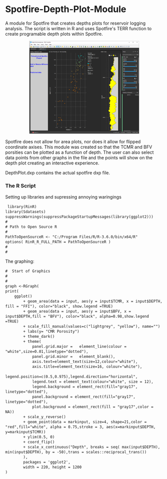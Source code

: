 # Spotfire-Depth-Plot-Module
A module for Spotfire that creates depths plots for reservoir logging analysis. The script is written in R and uses Spotfire's TERR function to create programable depth plots within Spotfire.

<p align="center">
  <img src="https://github.com/Preston5789/Spotfire-Depth-Plot-Module/blob/master/Depth_Plot_1.PNG" width="350" title="hover text">
</p>

Spotfire does not allow for area plots, nor does it allow for flipped coordinate axises. This module was created so that the TCMR and BFV porsities can be plotted as a function of depth. The user can also select data points from other graphs in the file and the points will show on the depth plot creating an interactive experience. 


DepthPlot.dxp contains the actual spotfire dxp file. 

### The R Script
Setting up libraries and supressing annoying waringings
```
 library(RinR)
library(Sdatasets)
suppressWarnings(suppressPackageStartupMessages(library(ggplot2)))
#
# Path to Open Source R
#
PathToOpenSourceR <- "C:/Program Files/R/R-3.6.0/bin/x64/R"
options( RinR_R_FULL_PATH = PathToOpenSourceR )
#
#
```
The graphing:
```
#  Start of Graphics
#
#
graph <-RGraph(
print(
	ggplot()
		+ geom_area(data = input, aes(y = input$TCMR, x = input$DEPTH, fill = "FFI"), color="black", show.legend =TRUE)
		+ geom_area(data = input, aes(y = input$BFV, x = input$DEPTH,fill = "BFV"), color="black", alpha=0.98,show.legend =TRUE) 
		+ scale_fill_manual(values=c("lightgrey", "yellow"), name="")
		+ labs(y= "CMR Porosity") 
		+ theme_dark()
		+ theme(
			panel.grid.major =   element_line(colour = "white",size=0.01,linetype="dotted"),
			panel.grid.minor =   element_blank(),
			axis.text=element_text(size=12,colour="white"),
			axis.title=element_text(size=16, colour="white"),
			legend.position=c(0.5,0.975),legend.direction="horizontal",
			legend.text = element_text(colour="white", size = 12),
			legend.background = element_rect(fill="gray17", linetype="dotted"),
			panel.background = element_rect(fill="gray17", linetype="dotted"),
			plot.background = element_rect(fill = "gray17",color = NA))
		+ scale_y_reverse()
		+ geom_point(data = markinput, size=4, shape=21,color = "red",fill="white", alpha = 0.75,stroke = 3, aes(x=markinput$DEPTH, y=markinput$TCMR))
		+ ylim(0.5, 0)
		+ coord_flip()
		+ scale_x_continuous("Depth", breaks = seq( max(input$DEPTH), min(input$DEPTH), by = -50),trans = scales::reciprocal_trans())
		), 
		packages = 'ggplot2',
		width = 220, height = 1200
)

 
 
 ```
